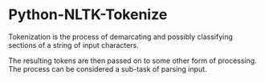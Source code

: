 # Python-NLTK-Tokenize

Tokenization is the process of demarcating and possibly classifying sections of a string of input characters. 

The resulting tokens are then passed on to some other form of processing. The process can be considered a sub-task of parsing input.




